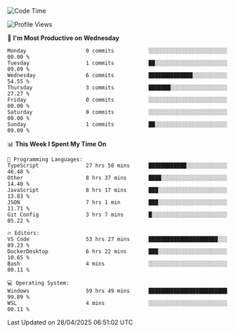 <!--START_SECTION:waka-->
![Code Time](http://img.shields.io/badge/Code%20Time-4%2C770%20hrs%2048%20mins-blue)

![Profile Views](http://img.shields.io/badge/Profile%20Views-0-blue)

📅 **I'm Most Productive on Wednesday** 

```text
Monday                   0 commits           ░░░░░░░░░░░░░░░░░░░░░░░░░   00.00 % 
Tuesday                  1 commits           ██░░░░░░░░░░░░░░░░░░░░░░░   09.09 % 
Wednesday                6 commits           ██████████████░░░░░░░░░░░   54.55 % 
Thursday                 3 commits           ███████░░░░░░░░░░░░░░░░░░   27.27 % 
Friday                   0 commits           ░░░░░░░░░░░░░░░░░░░░░░░░░   00.00 % 
Saturday                 0 commits           ░░░░░░░░░░░░░░░░░░░░░░░░░   00.00 % 
Sunday                   1 commits           ██░░░░░░░░░░░░░░░░░░░░░░░   09.09 % 
```


📊 **This Week I Spent My Time On** 

```text
💬 Programming Languages: 
TypeScript               27 hrs 50 mins      ████████████░░░░░░░░░░░░░   46.48 % 
Other                    8 hrs 37 mins       ████░░░░░░░░░░░░░░░░░░░░░   14.40 % 
JavaScript               8 hrs 17 mins       ███░░░░░░░░░░░░░░░░░░░░░░   13.83 % 
JSON                     7 hrs 1 min         ███░░░░░░░░░░░░░░░░░░░░░░   11.71 % 
Git Config               3 hrs 7 mins        █░░░░░░░░░░░░░░░░░░░░░░░░   05.22 % 

🔥 Editors: 
VS Code                  53 hrs 27 mins      ██████████████████████░░░   89.23 % 
DockerDesktop            6 hrs 22 mins       ███░░░░░░░░░░░░░░░░░░░░░░   10.65 % 
Bash                     4 mins              ░░░░░░░░░░░░░░░░░░░░░░░░░   00.11 % 

💻 Operating System: 
Windows                  59 hrs 49 mins      █████████████████████████   99.89 % 
WSL                      4 mins              ░░░░░░░░░░░░░░░░░░░░░░░░░   00.11 % 
```


 Last Updated on 28/04/2025 06:51:02 UTC
<!--END_SECTION:waka-->
